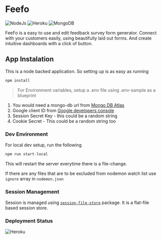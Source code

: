 # Feefo
![NodeJs](https://img.shields.io/badge/Node.Js--grey?style=flat-square&logo=node.js)
![Heroku](https://img.shields.io/badge/Heroku--grey?style=flat-square&logo=heroku)
![MongoDB](https://img.shields.io/badge/MongoDB--grey?style=flat-square&logo=mongoDb)

FeeFo is a easy to use and edit feedback survey form generator. Connect with your customers easily, using beautifully laid out forms. And create intuitive dashboards with a click of button.

## App Instalation
This is a node backed application. So setting up is as easy as running
```js
npm install
```

> For Environment variables, setup a .env file using .env-sample as a blueprint

1. You would need a mongo-db url from [Mongo DB Atlas](https://cloud.mongodb.com/)
2. Google client ID from [Google developers console](https://console.developers.google.com/)
3. Session Secret Key - this could be a random string
4. Cookie Secret - This could be a random string too

### Dev Environment
For local dev setup, run the following
```js
npm run start-local
```

This will restart the server everytime there is a file-change. 

If there are any files that are to be excluded from nodemon watch list use ```ignore``` array in ```nodemon.json```

### Session Management
Session is managed using [```session-file-store```](https://www.npmjs.com/package/session-file-store) package. It is a flat-file based session store.

### Deployment Status
![Heroku](https://heroku-badge.herokuapp.com/?app=feefo&style=flat)
